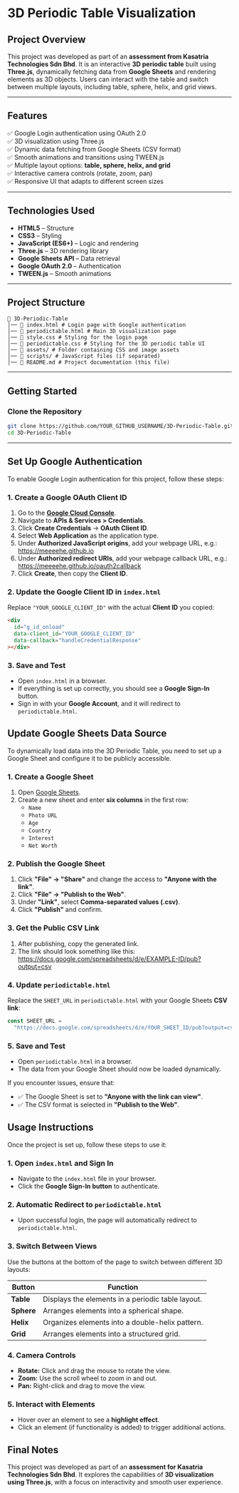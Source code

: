 # 3D Periodic Table Visualization

## Project Overview

This project was developed as part of an **assessment from Kasatria Technologies Sdn Bhd**. It is an interactive **3D periodic table** built using **Three.js**, dynamically fetching data from **Google Sheets** and rendering elements as 3D objects. Users can interact with the table and switch between multiple layouts, including table, sphere, helix, and grid views.

---

## Features

✅ Google Login authentication using OAuth 2.0  
✅ 3D visualization using Three.js  
✅ Dynamic data fetching from Google Sheets (CSV format)  
✅ Smooth animations and transitions using TWEEN.js  
✅ Multiple layout options: **table, sphere, helix, and grid**  
✅ Interactive camera controls (rotate, zoom, pan)  
✅ Responsive UI that adapts to different screen sizes

---

## Technologies Used

- **HTML5** – Structure
- **CSS3** – Styling
- **JavaScript (ES6+)** – Logic and rendering
- **Three.js** – 3D rendering library
- **Google Sheets API** – Data retrieval
- **Google OAuth 2.0** – Authentication
- **TWEEN.js** – Smooth animations

---

## Project Structure

```
📂 3D-Periodic-Table
│── 📄 index.html # Login page with Google authentication
│── 📄 periodictable.html # Main 3D visualization page
│── 📄 style.css # Styling for the login page
│── 📄 periodictable.css # Styling for the 3D periodic table UI
│── 📂 assets/ # Folder containing CSS and image assets
│── 📂 scripts/ # JavaScript files (if separated)
│── 📄 README.md # Project documentation (this file)
```

---

## Getting Started

### Clone the Repository

```sh
git clone https://github.com/YOUR_GITHUB_USERNAME/3D-Periodic-Table.git
cd 3D-Periodic-Table
```

---

## Set Up Google Authentication

To enable Google Login authentication for this project, follow these steps:

### 1. Create a Google OAuth Client ID

1. Go to the **[Google Cloud Console](https://console.cloud.google.com/)**.
2. Navigate to **APIs & Services > Credentials**.
3. Click **Create Credentials** → **OAuth Client ID**.
4. Select **Web Application** as the application type.
5. Under **Authorized JavaScript origins**, add your webpage URL, e.g.: https://meeeehe.github.io
6. Under **Authorized redirect URIs**, add your webpage callback URL, e.g.: https://meeeehe.github.io/oauth2callback
7. Click **Create**, then copy the **Client ID**.

### 2. Update the Google Client ID in `index.html`

Replace `"YOUR_GOOGLE_CLIENT_ID"` with the actual **Client ID** you copied:

```html
<div
  id="g_id_onload"
  data-client_id="YOUR_GOOGLE_CLIENT_ID"
  data-callback="handleCredentialResponse"
></div>
```

### 3. Save and Test

- Open `index.html` in a browser.
- If everything is set up correctly, you should see a **Google Sign-In** button.
- Sign in with your **Google Account**, and it will redirect to `periodictable.html`.

## Update Google Sheets Data Source

To dynamically load data into the 3D Periodic Table, you need to set up a Google Sheet and configure it to be publicly accessible.

### 1. Create a Google Sheet

1. Open [Google Sheets](https://docs.google.com/spreadsheets/).
2. Create a new sheet and enter **six columns** in the first row:
   - `Name`
   - `Photo URL`
   - `Age`
   - `Country`
   - `Interest`
   - `Net Worth`

### 2. Publish the Google Sheet

1. Click **"File" → "Share"** and change the access to **"Anyone with the link"**.
2. Click **"File" → "Publish to the Web"**.
3. Under **"Link"**, select **Comma-separated values (.csv)**.
4. Click **"Publish"** and confirm.

### 3. Get the Public CSV Link

1. After publishing, copy the generated link.
2. The link should look something like this: https://docs.google.com/spreadsheets/d/e/EXAMPLE-ID/pub?output=csv

### 4. Update `periodictable.html`

Replace the `SHEET_URL` in `periodictable.html` with your Google Sheets **CSV link**:

```js
const SHEET_URL =
  "https://docs.google.com/spreadsheets/d/e/YOUR_SHEET_ID/pub?output=csv";
```

### 5. Save and Test

- Open `periodictable.html` in a browser.
- The data from your Google Sheet should now be loaded dynamically.

If you encounter issues, ensure that:

- ✅ The Google Sheet is set to **"Anyone with the link can view"**.
- ✅ The CSV format is selected in **"Publish to the Web"**.

## Usage Instructions

Once the project is set up, follow these steps to use it:

### 1. Open `index.html` and Sign In

- Navigate to the `index.html` file in your browser.
- Click the **Google Sign-In button** to authenticate.

### 2. Automatic Redirect to `periodictable.html`

- Upon successful login, the page will automatically redirect to `periodictable.html`.

### 3. Switch Between Views

Use the buttons at the bottom of the page to switch between different 3D layouts:

| Button     | Function                                          |
| ---------- | ------------------------------------------------- |
| **Table**  | Displays the elements in a periodic table layout. |
| **Sphere** | Arranges elements into a spherical shape.         |
| **Helix**  | Organizes elements into a double-helix pattern.   |
| **Grid**   | Arranges elements into a structured grid.         |

### 4. Camera Controls

- **Rotate:** Click and drag the mouse to rotate the view.
- **Zoom:** Use the scroll wheel to zoom in and out.
- **Pan:** Right-click and drag to move the view.

### 5. Interact with Elements

- Hover over an element to see a **highlight effect**.
- Click an element (if functionality is added) to trigger additional actions.

## Final Notes

This project was developed as part of an **assessment for Kasatria Technologies Sdn Bhd**. It explores the capabilities of **3D visualization using Three.js**, with a focus on interactivity and smooth user experience.
